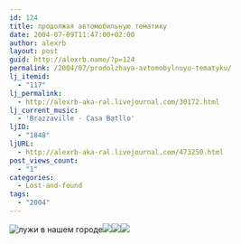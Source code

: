 ```yaml
---
id: 124
title: продолжая автомобильную тематику
date: 2004-07-09T11:47:00+02:00
author: alexrb
layout: post
guid: http://alexrb.name/?p=124
permalink: /2004/07/prodolzhaya-avtomobylnuyu-tematyku/
lj_itemid:
  - "117"
lj_permalink:
  - http://alexrb-aka-ral.livejournal.com/30172.html
lj_current_music:
  - 'Brazzaville - Casa Batllo'
ljID:
  - "1848"
ljURL:
  - http://alexrb-aka-ral.livejournal.com/473250.html
post_views_count:
  - "1"
categories:
  - Lost-and-found
tags:
  - "2004"
---
```

<!--more-->

![лужи в нашем городе](http://img.lj.com.ua/alexrb-aka-ral/kaluza1.jpg)![](http://img.lj.com.ua/alexrb-aka-ral/kaluza2.jpg)![](http://img.lj.com.ua/alexrb-aka-ral/kaluza3.jpg)![](http://img.lj.com.ua/alexrb-aka-ral/kaluza4.jpg)
